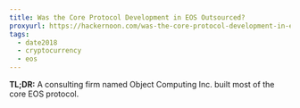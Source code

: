 ```yaml
---
title: Was the Core Protocol Development in EOS Outsourced?  
proxyurl: https://hackernoon.com/was-the-core-protocol-development-in-eos-outsourced-169f435030ce
tags:  
  - date2018  
  - cryptocurrency  
  - eos  
---
```


**TL;DR:** A consulting firm named Object Computing Inc. built most of the core EOS protocol.


